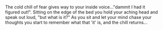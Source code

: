 The cold chill of fear gives way to your inside voice..."dammit I had it figured out!".  Sitting on the edge of the bed you hold your aching head and speak out loud, "but what is it?"
As you sit and let your mind chase your thoughts you start to remember what that 'it' is, and the chill returns...
